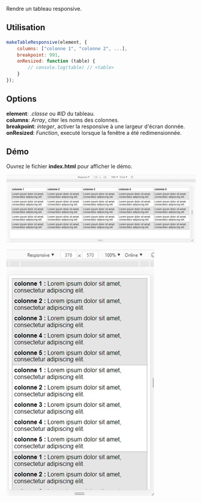 Rendre un tableau responsive.

## Utilisation
```JavaScript
makeTableResponsive(element, {
    columns: ["colonne 1", "colonne 2", ...],
    breakpoint: 991,
    onResized: function (table) {
        // console.log(table) // <table>
    }
});
```


## Options
**element**: _.classe_ ou _#ID_ du tableau.\
**columns**: _Array_, citer les noms des colonnes.\
**breakpoint**: _integer_, activer la responsive à une largeur d'écran donnée.\
**onResized**: _Function_, executé lorsque la fenêtre a été redimensionnée.

## Démo
Ouvrez le fichier **index.html** pour afficher le démo.

![image](https://raw.githubusercontent.com/Mampionona/odl-table-responsive/dev/desktop.jpg)

![image](https://raw.githubusercontent.com/Mampionona/odl-table-responsive/dev/small.jpg)
